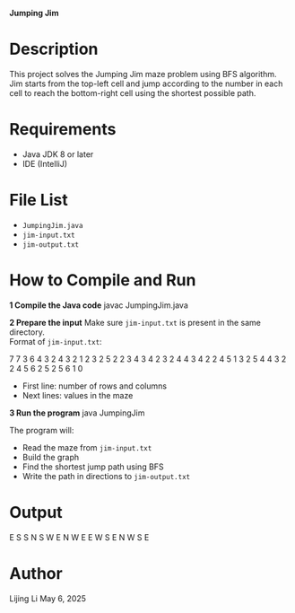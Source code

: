 **Jumping Jim**

# Description
This project solves the Jumping Jim maze problem using BFS algorithm.  
Jim starts from the top-left cell and jump according to the number in each cell to reach the bottom-right cell using the shortest possible path.

# Requirements
- Java JDK 8 or later
- IDE (IntelliJ)

# File List
- `JumpingJim.java`
- `jim-input.txt`
- `jim-output.txt`

# How to Compile and Run
**1 Compile the Java code**
javac JumpingJim.java

**2 Prepare the input**
Make sure `jim-input.txt` is present in the same directory.  
Format of `jim-input.txt`:

7 7
3 6 4 3 2 4 3
2 1 2 3 2 5 2
2 3 4 3 4 2 3
2 4 4 3 4 2 2
4 5 1 3 2 5 4
4 3 2 2 4 5 6
2 5 2 5 6 1 0

- First line: number of rows and columns
- Next lines: values in the maze

**3 Run the program**
java JumpingJim

The program will:
- Read the maze from `jim-input.txt`
- Build the graph
- Find the shortest jump path using BFS
- Write the path in directions to `jim-output.txt`

# Output
E S S N S W E N W E E W S E N W S E 

# Author
Lijing Li
May 6, 2025